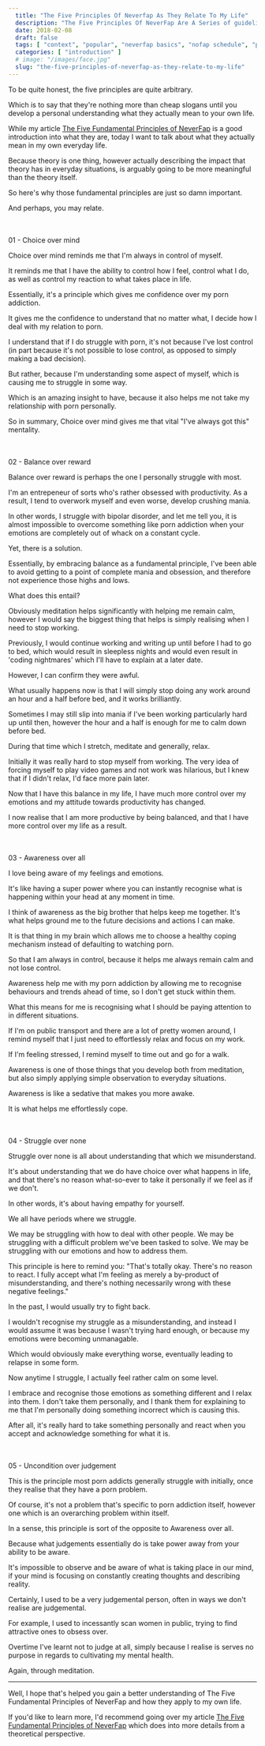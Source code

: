 ```yaml
---
  title: "The Five Principles Of Neverfap As They Relate To My Life"
  description: "The Five Principles Of NeverFap Are A Series of guidelines which ."
  date: 2018-02-08
  draft: false
  tags: [ "context", "popular", "neverfap basics", "nofap schedule", "porn addiction", "addiction", "awareness", "nofap", "neverfap", "neverfap deluxe", "neverfap deluxe guide", "neverfap basics" ]
  categories: [ "introduction" ]
  # image: "/images/face.jpg"
  slug: "the-five-principles-of-neverfap-as-they-relate-to-my-life"
---
```


To be quite honest, the five principles are quite arbitrary.

Which is to say that they're nothing more than cheap slogans until you develop a personal understanding what they actually mean to your own life.

While my article <a class="link" href="/articles/the-five-fundamental-principles-of-neverfap">The Five Fundamental Principles of NeverFap</a> is a good introduction into what they are, today I want to talk about what they actually mean in my own everyday life.

Because theory is one thing, however actually describing the impact that theory has in everyday situations, is arguably going to be more meaningful than the theory itself. 

So here's why those fundamental principles are just so damn important.

And perhaps, you may relate.

<div style="margin-top: 3rem;" class="five__principles__list__page">
  <span><div class="five__principles__item__page">01 - Choice over mind</div></span>
</div>

Choice over mind reminds me that I'm always in control of myself.

It reminds me that I have the ability to control how I feel, control what I do, as well as control my reaction to what takes place in life. 

Essentially, it's a principle which gives me confidence over my porn addiction. 

It gives me the confidence to understand that no matter what, I decide how I deal with my relation to porn.

I understand that if I do struggle with porn, it's not because I've lost control (in part because it's not possible to lose control, as opposed to simply making a bad decision).

But rather, because I'm understanding some aspect of myself, which is causing me to struggle in some way.

Which is an amazing insight to have, because it also helps me not take my relationship with porn personally.

So in summary, Choice over mind gives me that vital "I've always got this" mentality. 

<div style="margin-top: 3rem;" class="five__principles__list__page">
  <span><div class="five__principles__item__page">02 - Balance over reward</div></span>
</div>

Balance over reward is perhaps the one I personally struggle with most. 

I'm an entrepeneur of sorts who's rather obsessed with productivity. As a result, I tend to overwork myself and even worse, develop crushing mania.

In other words, I struggle with bipolar disorder, and let me tell you, it is almost impossible to overcome something like porn addiction when your emotions are completely out of whack on a constant cycle.

Yet, there is a solution. 

Essentially, by embracing balance as a fundamental principle, I've been able to avoid getting to a point of complete mania and obsession, and therefore not experience those highs and lows. 

What does this entail?

Obviously meditation helps significantly with helping me remain calm, however I would say the biggest thing that helps is simply realising when I need to stop working.

Previously, I would continue working and writing up until before I had to go to bed, which would result in sleepless nights and would even result in 'coding nightmares' which I'll have to explain at a later date. 

However, I can confirm they were awful. 

What usually happens now is that I will simply stop doing any work around an hour and a half before bed, and it works brilliantly.

Sometimes I may still slip into mania if I've been working particularly hard up until then, however the hour and a half is enough for me to calm down before bed. 

During that time which I stretch, meditate and generally, relax.

Initially it was really hard to stop myself from working. The very idea of forcing myself to play video games and not work was hilarious, but I knew that if I didn't relax, I'd face more pain later.

Now that I have this balance in my life, I have much more control over my emotions and my attitude towards productivity has changed. 

I now realise that I am more productive by being balanced, and that I have more control over my life as a result.

<div style="margin-top: 3rem;" class="five__principles__list__page">
  <span><div class="five__principles__item__page">03 - Awareness over all</div></span>
</div>

I love being aware of my feelings and emotions. 

It's like having a super power where you can instantly recognise what is happening within your head at any moment in time.

I think of awareness as the big brother that helps keep me together. It's what helps ground me to the future decisions and actions I can make. 

It is that thing in my brain which allows me to choose a healthy coping mechanism instead of defaulting to watching porn. 

So that I am always in control, because it helps me always remain calm and not lose control.

Awareness help me with my porn addiction by allowing me to recognise behaviours and trends ahead of time, so I don't get stuck within them.

What this means for me is recognising what I should be paying attention to in different situations. 

If I'm on public transport and there are a lot of pretty women around, I remind myself that I just need to effortlessly relax and focus on my work.

If I'm feeling stressed, I remind myself to time out and go for a walk.

Awareness is one of those things that you develop both from meditation, but also simply applying simple observation to everyday situations.

Awareness is like a sedative that makes you more awake.

It is what helps me effortlessly cope. 

<div style="margin-top: 3rem;" class="five__principles__list__page">
  <span><div class="five__principles__item__page">04 - Struggle over none</div></span>
</div>

Struggle over none is all about understanding that which we misunderstand.

It's about understanding that we do have choice over what happens in life, and that there's no reason what-so-ever to take it personally if we feel as if we don't.

In other words, it's about having empathy for yourself.

We all have periods where we struggle. 

We may be struggling with how to deal with other people. We may be struggling with a difficult problem we've been tasked to solve. We may be struggling with our emotions and how to address them. 

This principle is here to remind you: "That's totally okay. There's no reason to react. I fully accept what I'm feeling as merely a by-product of misunderstanding, and there's nothing necessarily wrong with these negative feelings."

In the past, I would usually try to fight back.

I wouldn't recognise my struggle as a misunderstanding, and instead I would assume it was because I wasn't trying hard enough, or because my emotions were becoming unmanagable.

Which would obviously make everything worse, eventually leading to relapse in some form. 

Now anytime I struggle, I actually feel rather calm on some level.

I embrace and recognise those emotions as something different and I relax into them. I don't take them personally, and I thank them for explaining to me that I'm personally doing something incorrect which is causing this. 

After all, it's really hard to take something personally and react when you accept and acknowledge something for what it is.


<div style="margin-top: 3rem;" class="five__principles__list__page">
  <span><div class="five__principles__item__page">05 - Uncondition over judgement</div></span>
</div>

This is the principle most porn addicts generally struggle with initially, once they realise that they have a porn problem.

Of course, it's not a problem that's specific to porn addiction itself, however one which is an overarching problem within itself. 

In a sense, this principle is sort of the opposite to Awareness over all. 

Because what judgements essentially do is take power away from your ability to be aware. 

It's impossible to observe and be aware of what is taking place in our mind, if your mind is focusing on constantly creating thoughts and describing reality.

Certainly, I used to be a very judgemental person, often in ways we don't realise are judgemental.

For example, I used to incessantly scan women in public, trying to find attractive ones to obsess over. 

Overtime I've learnt not to judge at all, simply because I realise is serves no purpose in regards to cultivating my mental health.

Again, through meditation.

<hr/>

Well, I hope that's helped you gain a better understanding of The Five Fundamental Principles of NeverFap and how they apply to my own life.

If you'd like to learn more, I'd recommend going over my article <a class="link" href="/articles/the-five-fundamental-principles-of-neverfap">The Five Fundamental Principles of NeverFap</a> which does into more details from a theoretical perspective.